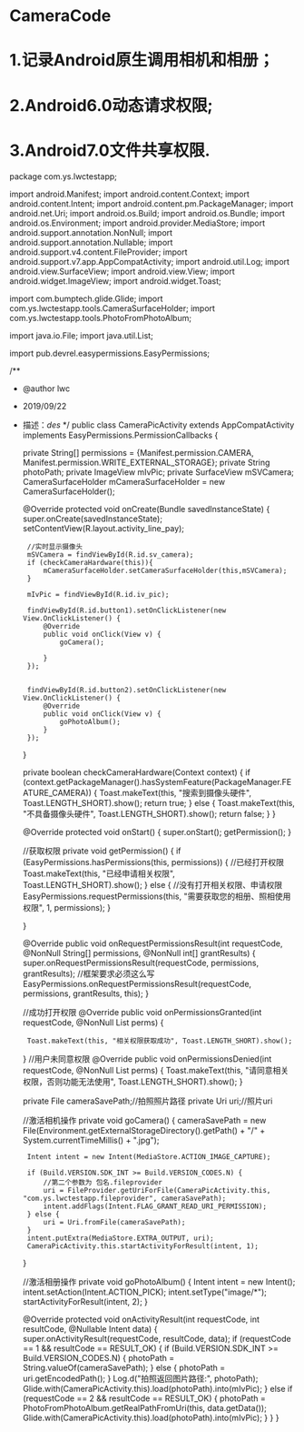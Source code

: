 # CameraCode 
# 1.记录Android原生调用相机和相册；
# 2.Android6.0动态请求权限;
# 3.Android7.0文件共享权限.


package com.ys.lwctestapp;

import android.Manifest;
import android.content.Context;
import android.content.Intent;
import android.content.pm.PackageManager;
import android.net.Uri;
import android.os.Build;
import android.os.Bundle;
import android.os.Environment;
import android.provider.MediaStore;
import android.support.annotation.NonNull;
import android.support.annotation.Nullable;
import android.support.v4.content.FileProvider;
import android.support.v7.app.AppCompatActivity;
import android.util.Log;
import android.view.SurfaceView;
import android.view.View;
import android.widget.ImageView;
import android.widget.Toast;

import com.bumptech.glide.Glide;
import com.ys.lwctestapp.tools.CameraSurfaceHolder;
import com.ys.lwctestapp.tools.PhotoFromPhotoAlbum;

import java.io.File;
import java.util.List;

import pub.devrel.easypermissions.EasyPermissions;


/**
 * @author lwc
 * 2019/09/22
 * 描述：$des$
 */
public class CameraPicActivity extends AppCompatActivity implements EasyPermissions.PermissionCallbacks {

    private String[] permissions = {Manifest.permission.CAMERA, Manifest.permission.WRITE_EXTERNAL_STORAGE};
    private String photoPath;
    private ImageView mIvPic;
    private SurfaceView mSVCamera;
    CameraSurfaceHolder mCameraSurfaceHolder = new CameraSurfaceHolder();

    @Override
    protected void onCreate(Bundle savedInstanceState) {
        super.onCreate(savedInstanceState);
        setContentView(R.layout.activity_line_pay);
        
        //实时显示摄像头
        mSVCamera = findViewById(R.id.sv_camera);
        if (checkCameraHardware(this)){
            mCameraSurfaceHolder.setCameraSurfaceHolder(this,mSVCamera);
        }

        mIvPic = findViewById(R.id.iv_pic);

        findViewById(R.id.button1).setOnClickListener(new View.OnClickListener() {
            @Override
            public void onClick(View v) {
                goCamera();

            }
        });


        findViewById(R.id.button2).setOnClickListener(new View.OnClickListener() {
            @Override
            public void onClick(View v) {
                goPhotoAlbum();
            }
        });
    }

    private boolean checkCameraHardware(Context context) {
        if (context.getPackageManager().hasSystemFeature(PackageManager.FEATURE_CAMERA)) {
            Toast.makeText(this, "搜索到摄像头硬件", Toast.LENGTH_SHORT).show();
            return true;
        } else {
            Toast.makeText(this, "不具备摄像头硬件", Toast.LENGTH_SHORT).show();
            return false;
        }
    }

    @Override
    protected void onStart() {
        super.onStart();
        getPermission();
    }

    //获取权限
    private void getPermission() {
        if (EasyPermissions.hasPermissions(this, permissions)) {
            //已经打开权限
            Toast.makeText(this, "已经申请相关权限", Toast.LENGTH_SHORT).show();
        } else {
            //没有打开相关权限、申请权限
            EasyPermissions.requestPermissions(this, "需要获取您的相册、照相使用权限", 1, permissions);
        }

    }

    @Override
    public void onRequestPermissionsResult(int requestCode, @NonNull String[] permissions, @NonNull int[] grantResults) {
        super.onRequestPermissionsResult(requestCode, permissions, grantResults);
        //框架要求必须这么写
        EasyPermissions.onRequestPermissionsResult(requestCode, permissions, grantResults, this);
    }


    //成功打开权限
    @Override
    public void onPermissionsGranted(int requestCode, @NonNull List<String> perms) {

        Toast.makeText(this, "相关权限获取成功", Toast.LENGTH_SHORT).show();
    }
    //用户未同意权限
    @Override
    public void onPermissionsDenied(int requestCode, @NonNull List<String> perms) {
        Toast.makeText(this, "请同意相关权限，否则功能无法使用", Toast.LENGTH_SHORT).show();
    }


    private File cameraSavePath;//拍照照片路径
    private Uri uri;//照片uri

    //激活相机操作
    private void goCamera() {
        cameraSavePath = new File(Environment.getExternalStorageDirectory().getPath() + "/" + System.currentTimeMillis() + ".jpg");


        Intent intent = new Intent(MediaStore.ACTION_IMAGE_CAPTURE);

        if (Build.VERSION.SDK_INT >= Build.VERSION_CODES.N) {
            //第二个参数为 包名.fileprovider
            uri = FileProvider.getUriForFile(CameraPicActivity.this, "com.ys.lwctestapp.fileprovider", cameraSavePath);
            intent.addFlags(Intent.FLAG_GRANT_READ_URI_PERMISSION);
        } else {
            uri = Uri.fromFile(cameraSavePath);
        }
        intent.putExtra(MediaStore.EXTRA_OUTPUT, uri);
        CameraPicActivity.this.startActivityForResult(intent, 1);
    }

    //激活相册操作
    private void goPhotoAlbum() {
        Intent intent = new Intent();
        intent.setAction(Intent.ACTION_PICK);
        intent.setType("image/*");
        startActivityForResult(intent, 2);
    }

    @Override
    protected void onActivityResult(int requestCode, int resultCode, @Nullable Intent data) {
        super.onActivityResult(requestCode, resultCode, data);
        if (requestCode == 1 && resultCode == RESULT_OK) {
            if (Build.VERSION.SDK_INT >= Build.VERSION_CODES.N) {
                photoPath = String.valueOf(cameraSavePath);
            } else {
                photoPath = uri.getEncodedPath();
            }
            Log.d("拍照返回图片路径:", photoPath);
            Glide.with(CameraPicActivity.this).load(photoPath).into(mIvPic);
        } else if (requestCode == 2 && resultCode == RESULT_OK) {
            photoPath = PhotoFromPhotoAlbum.getRealPathFromUri(this, data.getData());
            Glide.with(CameraPicActivity.this).load(photoPath).into(mIvPic);
        }
    }
}
